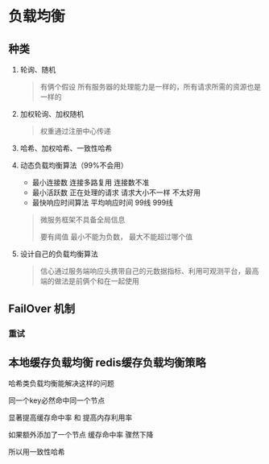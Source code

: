 # 负载均衡

## 种类

1. 轮询、随机 

   >  有俩个假设 所有服务器的处理能力是一样的，所有请求所需的资源也是一样的

2. 加权轮询、加权随机

   > 权重通过注册中心传递

3. 哈希、加权哈希、一致性哈希

4. 动态负载均衡算法（99%不会用）
   - 最小连接数 连接多路复用 连接数不准
   - 最小活跃数 正在处理的请求 请求大小不一样 不太好用
   - 最快响应时间算法 平均响应时间 99线 999线

   >  微服务框架不具备全局信息
   >
   >  要有阈值 最小不能为负数， 最大不能超过哪个值
   
5. 设计自己的负载均衡算法

   > 信心通过服务端响应头携带自己的元数据指标、利用可观测平台，最高端的做法是前俩个和在一起使用

## FailOver 机制

### 重试



## 本地缓存负载均衡 redis缓存负载均衡策略

哈希类负载均衡能解决这样的问题

同一个key必然命中同一个节点

显著提高缓存命中率 和 提高内存利用率

如果额外添加了一个节点 缓存命中率 骤然下降

所以用一致性哈希



